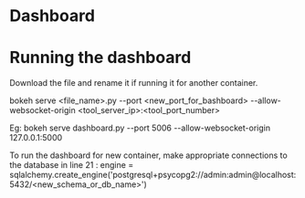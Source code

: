 # Dashboard

# Running the dashboard
Download the file and rename it if running it for another container. 

bokeh serve <file_name>.py --port <new_port_for_bashboard> --allow-websocket-origin <tool_server_ip>:<tool_port_number>

Eg: bokeh serve dashboard.py --port 5006 --allow-websocket-origin 127.0.0.1:5000

To run the dashboard for new container, make appropriate connections to the database in line 21 : engine = sqlalchemy.create_engine('postgresql+psycopg2://admin:admin@localhost:5432/<new_schema_or_db_name>')


 
